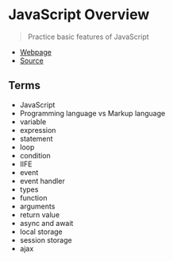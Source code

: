 # JavaScript Overview

> Practice basic features of JavaScript

- [Webpage](https://github.com/denisecase/javascript-overview)
- [Source](https://denisecase.github.io/javascript-overview/)

## Terms

- JavaScript
- Programming language vs Markup language
- variable
- expression
- statement
- loop
- condition
- IIFE
- event
- event handler
- types
- function
- arguments
- return value
- async and await
- local storage
- session storage
- ajax
